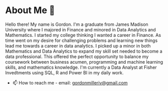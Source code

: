 # About Me 👋 

Hello there! My name is Gordon. I'm a graduate from James Madison University where I majored in Finance and minored in Data Analytics and Mathematics. I started my college thinking I wanted a career in Finance. As time went on my desire for challenging problems and learning new things lead me towards a career in data analytics. I picked up a minor in both Mathematics and Data Analytics to expand my skill set needed to become a data professional. This offered the perfect opportunity to balance my coursework between business acumen, programming and machine learning skills, and mathematics knowledge. I'm currently a Data Analyst at Fisher Invedtments using SQL, R and Power BI in my daily work.

- 📫 How to reach me - email: gordonmilleriv@gmail.com

<!---
gordongmilleriv/gordongmilleriv is a ✨ special ✨ repository because its `README.md` (this file) appears on your GitHub profile.
You can click the Preview link to take a look at your changes.
--->

